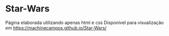 # Star-Wars
Página elaborada utilizando apenas html e css
Disponível para visualização em https://machinecampos.github.io/Star-Wars/
